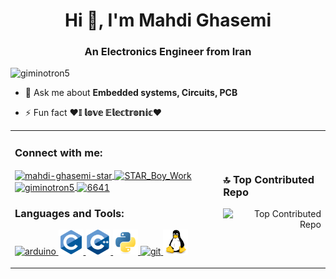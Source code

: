 <h1 align="center">Hi 👋, I'm Mahdi Ghasemi</h1>
<h3 align="center">An Electronics Engineer from Iran</h3>

<p align="left"> 
  <img src="https://komarev.com/ghpvc/?username=giminotron5&label=Profile%20views&color=0e75b6&style=flat" alt="giminotron5" /> 
</p>

- 💬 Ask me about **Embedded systems, Circuits, PCB**

- ⚡ Fun fact **❤️𝕀 𝕝𝕠𝕧𝕖 𝔼𝕝𝕖𝕔𝕥𝕣𝕠𝕟𝕚𝕔❤️**

<table>
<tr>
<td>
  
<h3 align="left">Connect with me:</h3>
<p align="left">
  <a href="https://linkedin.com/in/mahdi-ghasemi-star" target="blank">
    <img align="center" src="https://raw.githubusercontent.com/rahuldkjain/github-profile-readme-generator/master/src/images/icons/Social/linked-in-alt.svg" alt="mahdi-ghasemi-star" height="30" width="40" />
  </a>
    <a href="https://t.me/STAR_Boy_Work" target="blank">
    <img align="center" src="https://upload.wikimedia.org/wikipedia/commons/8/83/Telegram_2019_Logo.svg" alt="STAR_Boy_Work" height="30" width="40" />
  </a>
  <a href="https://instagram.com/giminotron5" target="blank">
    <img align="center" src="https://raw.githubusercontent.com/rahuldkjain/github-profile-readme-generator/master/src/images/icons/Social/instagram.svg" alt="giminotron5" height="30" width="40" />
  </a>
  <a href="https://discord.gg/6641" target="blank">
    <img align="center" src="https://raw.githubusercontent.com/rahuldkjain/github-profile-readme-generator/master/src/images/icons/Social/discord.svg" alt="6641" height="30" width="40" />
  </a>
</p>
      
<h3 align="left">Languages and Tools:</h3>
<p align="left">
  <a href="https://www.arduino.cc/" target="_blank" rel="noreferrer">
    <img src="https://cdn.worldvectorlogo.com/logos/arduino-1.svg" alt="arduino" width="40" height="40"/>
  </a>
  <a href="https://www.cprogramming.com/" target="_blank" rel="noreferrer">
    <img src="https://raw.githubusercontent.com/devicons/devicon/master/icons/c/c-original.svg" alt="c" width="40" height="40"/>
  </a>
  <a href="https://www.w3schools.com/cpp/" target="_blank" rel="noreferrer">
    <img src="https://raw.githubusercontent.com/devicons/devicon/master/icons/cplusplus/cplusplus-original.svg" alt="cplusplus" width="40" height="40"/>
  </a>
  <a href="https://www.python.org" target="_blank" rel="noreferrer">
    <img src="https://raw.githubusercontent.com/devicons/devicon/master/icons/python/python-original.svg" alt="python" width="40" height="40"/>
  </a>
  <a href="https://git-scm.com/" target="_blank" rel="noreferrer">
    <img src="https://www.vectorlogo.zone/logos/git-scm/git-scm-icon.svg" alt="git" width="40" height="40"/>
  </a>
  <a href="https://www.linux.org/" target="_blank" rel="noreferrer">
    <img src="https://raw.githubusercontent.com/devicons/devicon/master/icons/linux/linux-original.svg" alt="linux" width="40" height="40"/>
  </a>
</p>
 
<td>
<h3 align="left">🔝 Top Contributed Repo</h3>
<p align="right">
  <img src="https://github-contributor-stats.vercel.app/api?username=giminotron5&limit=5&theme=radical&combine_all_yearly_contributions=true" alt="Top Contributed Repo"/>
</p>

</td>
</tr>
</table>
